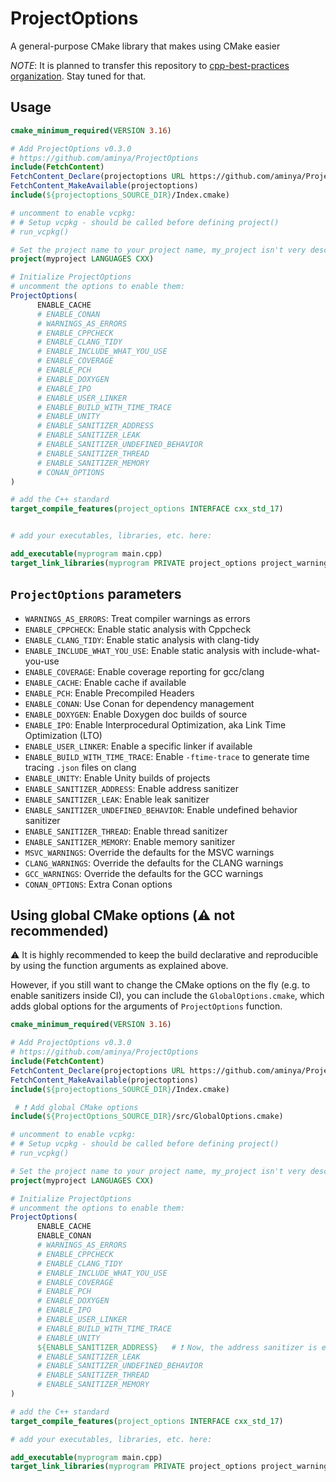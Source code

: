 # ProjectOptions

A general-purpose CMake library that makes using CMake easier

_NOTE_: It is planned to transfer this repository to [cpp-best-practices organization](https://github.com/cpp-best-practices/cpp_starter_project/issues/125). Stay tuned for that.

## Usage

```cmake
cmake_minimum_required(VERSION 3.16)

# Add ProjectOptions v0.3.0
# https://github.com/aminya/ProjectOptions
include(FetchContent)
FetchContent_Declare(projectoptions URL https://github.com/aminya/ProjectOptions/archive/refs/tags/v0.3.0.zip)
FetchContent_MakeAvailable(projectoptions)
include(${projectoptions_SOURCE_DIR}/Index.cmake)

# uncomment to enable vcpkg:
# # Setup vcpkg - should be called before defining project()
# run_vcpkg()

# Set the project name to your project name, my_project isn't very descriptive
project(myproject LANGUAGES CXX)

# Initialize ProjectOptions
# uncomment the options to enable them:
ProjectOptions(
      ENABLE_CACHE
      # ENABLE_CONAN
      # WARNINGS_AS_ERRORS
      # ENABLE_CPPCHECK
      # ENABLE_CLANG_TIDY
      # ENABLE_INCLUDE_WHAT_YOU_USE
      # ENABLE_COVERAGE
      # ENABLE_PCH
      # ENABLE_DOXYGEN
      # ENABLE_IPO
      # ENABLE_USER_LINKER
      # ENABLE_BUILD_WITH_TIME_TRACE
      # ENABLE_UNITY
      # ENABLE_SANITIZER_ADDRESS
      # ENABLE_SANITIZER_LEAK
      # ENABLE_SANITIZER_UNDEFINED_BEHAVIOR
      # ENABLE_SANITIZER_THREAD
      # ENABLE_SANITIZER_MEMORY
      # CONAN_OPTIONS
)

# add the C++ standard
target_compile_features(project_options INTERFACE cxx_std_17)


# add your executables, libraries, etc. here:

add_executable(myprogram main.cpp)
target_link_libraries(myprogram PRIVATE project_options project_warnings) # connect ProjectOptions to myprogram

```

## `ProjectOptions` parameters

- `WARNINGS_AS_ERRORS`: Treat compiler warnings as errors
- `ENABLE_CPPCHECK`: Enable static analysis with Cppcheck
- `ENABLE_CLANG_TIDY`: Enable static analysis with clang-tidy
- `ENABLE_INCLUDE_WHAT_YOU_USE`: Enable static analysis with include-what-you-use
- `ENABLE_COVERAGE`: Enable coverage reporting for gcc/clang
- `ENABLE_CACHE`: Enable cache if available
- `ENABLE_PCH`: Enable Precompiled Headers
- `ENABLE_CONAN`: Use Conan for dependency management
- `ENABLE_DOXYGEN`: Enable Doxygen doc builds of source
- `ENABLE_IPO`: Enable Interprocedural Optimization, aka Link Time Optimization (LTO)
- `ENABLE_USER_LINKER`: Enable a specific linker if available
- `ENABLE_BUILD_WITH_TIME_TRACE`: Enable `-ftime-trace` to generate time tracing `.json` files on clang
- `ENABLE_UNITY`: Enable Unity builds of projects
- `ENABLE_SANITIZER_ADDRESS`: Enable address sanitizer
- `ENABLE_SANITIZER_LEAK`: Enable leak sanitizer
- `ENABLE_SANITIZER_UNDEFINED_BEHAVIOR`: Enable undefined behavior sanitizer
- `ENABLE_SANITIZER_THREAD`: Enable thread sanitizer
- `ENABLE_SANITIZER_MEMORY`: Enable memory sanitizer
- `MSVC_WARNINGS`: Override the defaults for the MSVC warnings
- `CLANG_WARNINGS`: Override the defaults for the CLANG warnings
- `GCC_WARNINGS`: Override the defaults for the GCC warnings
- `CONAN_OPTIONS`: Extra Conan options

## Using global CMake options (⚠️ **not recommended**)

⚠️ It is highly recommended to keep the build declarative and reproducible by using the function arguments as explained above.

However, if you still want to change the CMake options on the fly (e.g. to enable sanitizers inside CI), you can include the `GlobalOptions.cmake`, which adds global options for the arguments of `ProjectOptions` function.

```cmake
cmake_minimum_required(VERSION 3.16)

# Add ProjectOptions v0.3.0
# https://github.com/aminya/ProjectOptions
include(FetchContent)
FetchContent_Declare(projectoptions URL https://github.com/aminya/ProjectOptions/archive/refs/tags/v0.3.0.zip)
FetchContent_MakeAvailable(projectoptions)
include(${projectoptions_SOURCE_DIR}/Index.cmake)

 # ❗ Add global CMake options
include(${ProjectOptions_SOURCE_DIR}/src/GlobalOptions.cmake)

# uncomment to enable vcpkg:
# # Setup vcpkg - should be called before defining project()
# run_vcpkg()

# Set the project name to your project name, my_project isn't very descriptive
project(myproject LANGUAGES CXX)

# Initialize ProjectOptions
# uncomment the options to enable them:
ProjectOptions(
      ENABLE_CACHE
      ENABLE_CONAN
      # WARNINGS_AS_ERRORS
      # ENABLE_CPPCHECK
      # ENABLE_CLANG_TIDY
      # ENABLE_INCLUDE_WHAT_YOU_USE
      # ENABLE_COVERAGE
      # ENABLE_PCH
      # ENABLE_DOXYGEN
      # ENABLE_IPO
      # ENABLE_USER_LINKER
      # ENABLE_BUILD_WITH_TIME_TRACE
      # ENABLE_UNITY
      ${ENABLE_SANITIZER_ADDRESS}   # ❗ Now, the address sanitizer is enabled through CMake options
      # ENABLE_SANITIZER_LEAK
      # ENABLE_SANITIZER_UNDEFINED_BEHAVIOR
      # ENABLE_SANITIZER_THREAD
      # ENABLE_SANITIZER_MEMORY
)

# add the C++ standard
target_compile_features(project_options INTERFACE cxx_std_17)

# add your executables, libraries, etc. here:

add_executable(myprogram main.cpp)
target_link_libraries(myprogram PRIVATE project_options project_warnings) # connect ProjectOptions to myprogram
```
